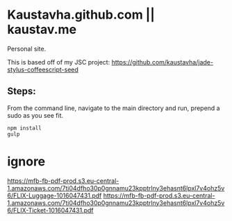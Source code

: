 # Kaustavha.github.com || kaustav.me

Personal site. 

This is based off of my JSC project:
https://github.com/kaustavha/jade-stylus-coffeescript-seed

## Steps:
From the command line, navigate to the main directory and run, prepend a sudo as you see fit.  
```
npm install
gulp
```

# ignore
https://mfb-fb-pdf-prod.s3.eu-central-1.amazonaws.com/7ti04dfho30p0gnnamu23kpptrlny3ehasnt6lpxl7v4ohz5v6/FLIX-Luggage-1016047431.pdf
https://mfb-fb-pdf-prod.s3.eu-central-1.amazonaws.com/7ti04dfho30p0gnnamu23kpptrlny3ehasnt6lpxl7v4ohz5v6/FLIX-Ticket-1016047431.pdf
